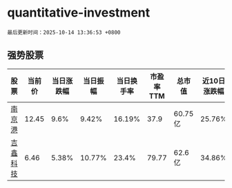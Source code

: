 # quantitative-investment

`最后更新时间：2025-10-14 13:36:53 +0800`

## 强势股票

|股票|当前价|当日涨跌幅|当日振幅|当日换手率|市盈率TTM|总市值|近10日涨跌幅|
|----|----|----|----|----|----|----|----|
|[南京港](https://xueqiu.com/S/SZ002040)|12.45|9.6%|9.42%|16.19%|37.9|60.75亿|25.76%|
|[吉鑫科技](https://xueqiu.com/S/SH601218)|6.46|5.38%|10.77%|23.4%|79.77|62.6亿|34.86%|
